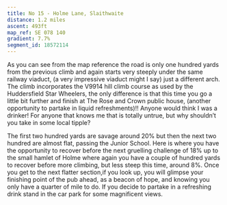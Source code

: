 ```yaml
---
title: No 15 - Holme Lane, Slaithwaite 
distance: 1.2 miles 
ascent: 493ft
map_ref: SE 078 140
gradient: 7.7%
segment_id: 18572114
---
```


As you can see from the map reference the road is only one hundred yards from the
previous climb and again starts very steeply under the same railway viaduct, (a very
impressive viaduct might I say) just a different arch. The climb incorporates the V9914 hill
climb course as used by the Huddersfield Star Wheelers, the only difference is that this time
you go a little bit further and finish at The Rose and Crown public house, (another
opportunity to partake in liquid refreshments)!! Anyone would think I was a drinker! For
anyone that knows me that is totally untrue, but why shouldn’t you take in some local
tipple?

The first two hundred yards are savage around 20% but then the next two hundred are
almost flat, passing the Junior School. Here is where you have the opportunity to recover
before the next gruelling challenge of 18% up to the small hamlet of Holme where again you
have a couple of hundred yards to recover before more climbing, but less steep this time,
around 8%. Once you get to the next flatter section,if you look up, you will glimpse your
finishing point of the pub ahead, as a beacon of hope, and knowing you only have a quarter
of mile to do. If you decide to partake in a refreshing drink stand in the car park for some
magnificent views.


